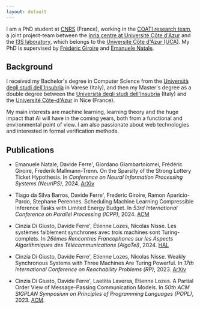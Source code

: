 ```yaml
---
layout: default
---
```


I am a PhD student at [CNRS](https://www.cnrs.fr/fr) (France), working in the [COATI research team](https://team.inria.fr/coati/), a joint project-team between the [Inria centre at Université Côte d'Azur](https://www.inria.fr/fr/centre-inria-universite-cote-azur) and the [I3S laboratory](https://www.i3s.unice.fr/en/), which belongs to the [Université Côte d'Azur (UCA)](https://univ-cotedazur.fr/). My PhD is supervised by [Frédéric Giroire](https://www-sop.inria.fr/members/Frederic.Giroire/) and [Emanuele Natale](https://natema.github.io/ema-webpage/).

## Background

I received my Bachelor's degree in Computer Science from the [Università degli studi dell'Insubria](https://www.uninsubria.it/) in Varese (Italy), and then my Master's degree as a double degree between the [Università degli studi dell'Insubria](https://www.uninsubria.it/) (Italy) and the [Université Côte-d'Azur](https://univ-cotedazur.fr/) in Nice (France).

My main interests are machine learning, learning theory and the huge impact that AI will have in the coming years, both from a functional and environmental point of view.
I am also passionate about web technologies and interested in formal verification methods.

## Publications

* Emanuele Natale, Davide Ferre', Giordano Giambartolomei, Frédéric Giroire, Frederik Mallmann-Trenn. On the Sparsity of the Strong Lottery Ticket Hypothesis. In *Conference on Neural Information Processing Systems (NeurIPS)*, 2024. [ArXiv](https://arxiv.org/pdf/2410.14754)

* Tiago da Silva Barros, Davide Ferre', Frederic Giroire, Ramon Aparicio-Pardo, Stephane Perennes. Scheduling Machine Learning Compressible Inference Tasks with Limited Energy Budget. In *53rd International Conference on Parallel Processing (ICPP)*, 2024. [ACM](https://dl.acm.org/doi/pdf/10.1145/3673038.3673106) 

* Cinzia Di Giusto, Davide Ferre', Étienne Lozes, Nicolas Nisse. Les systèmes faiblement synchrones avec trois machines sont Turing-complets. In *26èmes Rencontres Francophones sur les Aspects Algorithmiques des Télécommunications (AlgoTel)*, 2024. [HAL](https://hal.science/hal-04551070/file/RPalgotel.pdf)

* Cinzia Di Giusto, Davide Ferre', Etienne Lozes, Nicolas Nisse. Weakly Synchronous Systems with Three Machines Are Turing Powerful. In *17th International Conference on Reachability Problems (RP)*, 2023. [ArXiv](https://arxiv.org/pdf/2308.10578)

* Cinzia Di Giusto, Davide Ferre', Laetitia Laversa, Etienne Lozes. A Partial Order View of Message-Passing Communication Models. In *50th ACM SIGPLAN Symposium on Principles of Programming Languages (POPL)*, 2023. [ACM](https://dl.acm.org/doi/pdf/10.1145/3571248). 
